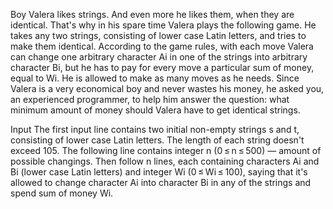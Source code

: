 Boy Valera likes strings. And even more he likes them, when they are identical. That's why in his spare time Valera plays the following game. He takes any two strings, consisting of lower case Latin letters, and tries to make them identical. According to the game rules, with each move Valera can change one arbitrary character Ai in one of the strings into arbitrary character Bi, but he has to pay for every move a particular sum of money, equal to Wi. He is allowed to make as many moves as he needs. Since Valera is a very economical boy and never wastes his money, he asked you, an experienced programmer, to help him answer the question: what minimum amount of money should Valera have to get identical strings.

Input
The first input line contains two initial non-empty strings s and t, consisting of lower case Latin letters. The length of each string doesn't exceed 105. The following line contains integer n (0 ≤ n ≤ 500) — amount of possible changings. Then follow n lines, each containing characters Ai and Bi (lower case Latin letters) and integer Wi (0 ≤ Wi ≤ 100), saying that it's allowed to change character Ai into character Bi in any of the strings and spend sum of money Wi.

